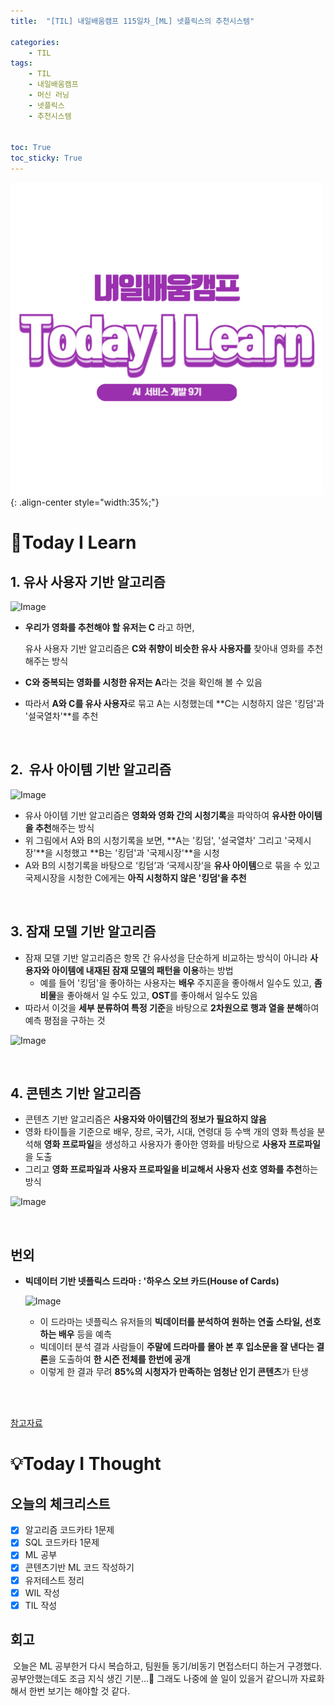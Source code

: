 ```yaml
---
title:  "[TIL] 내일배움캠프 115일차_[ML] 넷플릭스의 추천시스템" 

categories: 
    - TIL
tags: 
    - TIL
    - 내일배움캠프
    - 머신 러닝
    - 넷플릭스
    - 추천시스템


toc: True
toc_sticky: True
---
```


![TIL](/assets/images/TIL2.png){: .align-center style="width:35%;"}

# 👀Today I Learn
## 1. 유사 사용자 기반 알고리즘
    
![Image](https://github.com/user-attachments/assets/befeb201-4da6-45c2-a73e-70de490e6839)

- **우리가 영화를 추천해야 할 유저는 C** 라고 하면,
    
    유사 사용자 기반 알고리즘은 **C와 취향이 비슷한 유사 사용자를** 찾아내 영화를 추천해주는 방식
    
- **C와 중복되는 영화를 시청한 유저는 A**라는 것을 확인해 볼 수 있음
- 따라서 **A와 C를 유사 사용자**로 묶고 A는 시청했는데 **C는 시청하지 않은 '킹덤'과 '설국열차'**를 추천

<br>

## 2.  유사 아이템 기반 알고리즘
    
![Image](https://github.com/user-attachments/assets/b45c61e6-e727-4a44-9efa-13f718862c8d)

- 유사 아이템 기반 알고리즘은 **영화와 영화 간의 시청기록**을 파악하여 **유사한 아이템을 추천**해주는 방식
- 위 그림에서 A와 B의 시청기록을 보면,
**A는 '킹덤', '설국열차' 그리고 '국제시장'**을 시청했고
**B는 '킹덤'과 '국제시장'**을 시청
- A와 B의 시청기록을 바탕으로 ‘킹덤’과 ‘국제시장’을 **유사 아이템**으로 묶을 수 있고 국제시장을 시청한 C에게는 **아직 시청하지 않은 '킹덤'을 추천**

<br>

## 3. 잠재 모델 기반 알고리즘
- 잠재 모델 기반 알고리즘은 항목 간 유사성을 단순하게 비교하는 방식이 아니라 **사용자와 아이템에 내재된 잠재 모델의 패턴을 이용**하는 방법
    - 예를 들어 '킹덤'을 좋아하는 사용자는 **배우** 주지훈을 좋아해서 일수도 있고, **좀비물**을 좋아해서 일 수도 있고, **OST**를 좋아해서 일수도 있음
- 따라서 이것을 **세부 분류하여 특정 기준**을 바탕으로 **2차원으로 행과 열을 분해**하여 예측 평점을 구하는 것

![Image](https://github.com/user-attachments/assets/387e08bb-cd76-49ce-b1e3-9d772d0ed6c3)

<br>

## 4. 콘텐츠 기반 알고리즘
- 콘텐츠 기반 알고리즘은 **사용자와 아이템간의 정보가 필요하지 않음**
- 영화 타이틀을 기준으로 배우, 장르, 국가, 시대, 연령대 등 수백 개의 영화 특성을 분석해 **영화 프로파일**을 생성하고 
사용자가 좋아한 영화를 바탕으로 **사용자 프로파일**을 도출
- 그리고 **영화 프로파일과 사용자 프로파일을 비교해서 사용자 선호 영화를 추천**하는 방식

![Image](https://github.com/user-attachments/assets/487b4a95-ce5d-4f3a-a483-3d6dd898df0c)

<br>

## 번외  
- **빅데이터 기반 넷플릭스 드라마 : '하우스 오브 카드(House of Cards)**
    
    ![Image](https://github.com/user-attachments/assets/d86cc97c-ab1a-4c13-bb2d-00495cc58603)
    
    - 이 드라마는 넷플릭스 유저들의 **빅데이터를 분석하여 원하는 연출 스타일, 선호하는 배우** 등을 예측
    - 빅데이터 분석 결과 사람들이 **주말에 드라마를 몰아 본 후 입소문을 잘 낸다는 결론**을 도출하여 **한 시즌 전체를 한번에 공개**
    - 이렇게 한 결과 무려 **85%의 시청자가 만족하는 엄청난 인기 콘텐츠**가 탄생

<br>
<br>

[참고자료](https://dacon.io/forum/405970)

# 💡Today I Thought

## 오늘의 체크리스트
- [x]  알고리즘 코드카타 1문제
- [x]  SQL 코드카타 1문제
- [x]  ML 공부
- [x]  콘텐츠기반 ML 코드 작성하기
- [x]  유저테스트 정리
- [x]  WIL 작성
- [x]  TIL 작성

## 회고
&nbsp;오늘은 ML 공부한거 다시 복습하고, 팀원들 동기/비동기 면접스터디 하는거 구경했다. 공부안했는데도 조금 지식 생긴 기분...🤔 그래도 나중에 쓸 일이 있을거 같으니까 자료화해서 한번 보기는 해야할 것 같다.